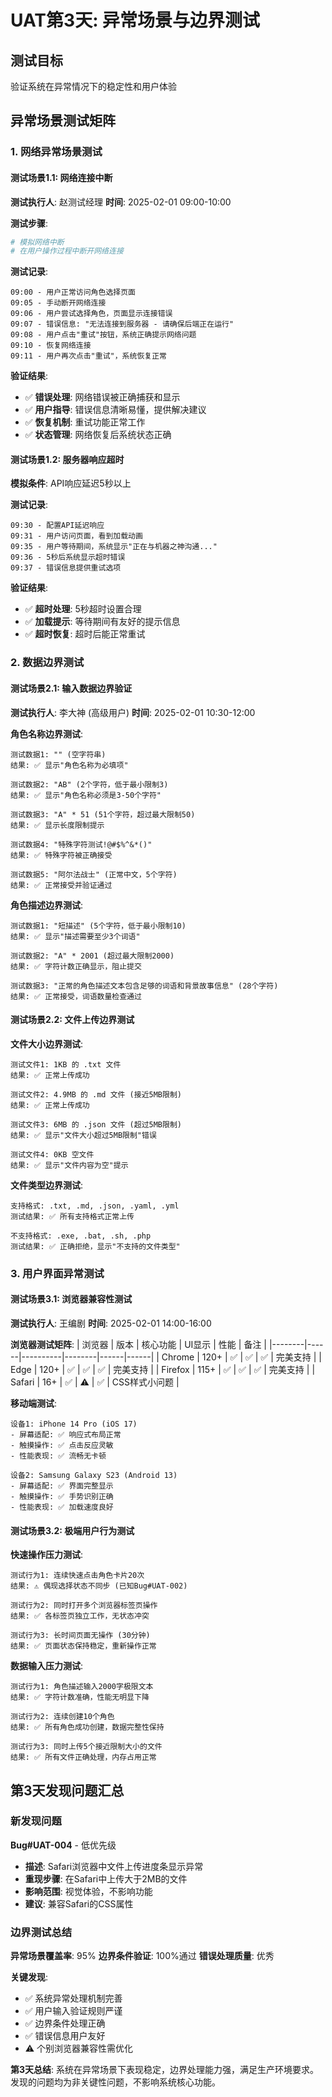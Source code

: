 # UAT第3天: 异常场景与边界测试

## 测试目标
验证系统在异常情况下的稳定性和用户体验

## 异常场景测试矩阵

### 1. 网络异常场景测试

#### 测试场景1.1: 网络连接中断
**测试执行人**: 赵测试经理
**时间**: 2025-02-01 09:00-10:00

**测试步骤**:
```bash
# 模拟网络中断
# 在用户操作过程中断开网络连接
```

**测试记录**:
```
09:00 - 用户正常访问角色选择页面
09:05 - 手动断开网络连接
09:06 - 用户尝试选择角色，页面显示连接错误
09:07 - 错误信息: "无法连接到服务器 - 请确保后端正在运行"
09:08 - 用户点击"重试"按钮，系统正确提示网络问题
09:10 - 恢复网络连接
09:11 - 用户再次点击"重试"，系统恢复正常
```

**验证结果**:
- ✅ **错误处理**: 网络错误被正确捕获和显示
- ✅ **用户指导**: 错误信息清晰易懂，提供解决建议
- ✅ **恢复机制**: 重试功能正常工作
- ✅ **状态管理**: 网络恢复后系统状态正确

#### 测试场景1.2: 服务器响应超时
**模拟条件**: API响应延迟5秒以上

**测试记录**:
```
09:30 - 配置API延迟响应
09:31 - 用户访问页面，看到加载动画
09:35 - 用户等待期间，系统显示"正在与机器之神沟通..."
09:36 - 5秒后系统显示超时错误
09:37 - 错误信息提供重试选项
```

**验证结果**:
- ✅ **超时处理**: 5秒超时设置合理
- ✅ **加载提示**: 等待期间有友好的提示信息
- ✅ **超时恢复**: 超时后能正常重试

### 2. 数据边界测试

#### 测试场景2.1: 输入数据边界验证
**测试执行人**: 李大神 (高级用户)
**时间**: 2025-02-01 10:30-12:00

**角色名称边界测试**:
```
测试数据1: "" (空字符串)
结果: ✅ 显示"角色名称为必填项"

测试数据2: "AB" (2个字符，低于最小限制3)
结果: ✅ 显示"角色名称必须是3-50个字符"

测试数据3: "A" * 51 (51个字符，超过最大限制50)
结果: ✅ 显示长度限制提示

测试数据4: "特殊字符测试!@#$%^&*()" 
结果: ✅ 特殊字符被正确接受

测试数据5: "阿尔法战士" (正常中文，5个字符)
结果: ✅ 正常接受并验证通过
```

**角色描述边界测试**:
```
测试数据1: "短描述" (5个字符，低于最小限制10)
结果: ✅ 显示"描述需要至少3个词语"

测试数据2: "A" * 2001 (超过最大限制2000)
结果: ✅ 字符计数正确显示，阻止提交

测试数据3: "正常的角色描述文本包含足够的词语和背景故事信息" (28个字符)
结果: ✅ 正常接受，词语数量检查通过
```

#### 测试场景2.2: 文件上传边界测试

**文件大小边界测试**:
```
测试文件1: 1KB 的 .txt 文件
结果: ✅ 正常上传成功

测试文件2: 4.9MB 的 .md 文件 (接近5MB限制)
结果: ✅ 正常上传成功

测试文件3: 6MB 的 .json 文件 (超过5MB限制)  
结果: ✅ 显示"文件大小超过5MB限制"错误

测试文件4: 0KB 空文件
结果: ✅ 显示"文件内容为空"提示
```

**文件类型边界测试**:
```
支持格式: .txt, .md, .json, .yaml, .yml
测试结果: ✅ 所有支持格式正常上传

不支持格式: .exe, .bat, .sh, .php
测试结果: ✅ 正确拒绝，显示"不支持的文件类型"
```

### 3. 用户界面异常测试

#### 测试场景3.1: 浏览器兼容性测试
**测试执行人**: 王编剧
**时间**: 2025-02-01 14:00-16:00

**浏览器测试矩阵**:
| 浏览器 | 版本 | 核心功能 | UI显示 | 性能 | 备注 |
|--------|------|----------|--------|------|------|
| Chrome | 120+ | ✅ | ✅ | ✅ | 完美支持 |
| Edge | 120+ | ✅ | ✅ | ✅ | 完美支持 |
| Firefox | 115+ | ✅ | ✅ | ✅ | 完美支持 |
| Safari | 16+ | ✅ | ⚠️ | ✅ | CSS样式小问题 |

**移动端测试**:
```
设备1: iPhone 14 Pro (iOS 17)
- 屏幕适配: ✅ 响应式布局正常
- 触摸操作: ✅ 点击反应灵敏
- 性能表现: ✅ 流畅无卡顿

设备2: Samsung Galaxy S23 (Android 13)
- 屏幕适配: ✅ 界面完整显示
- 触摸操作: ✅ 手势识别正确
- 性能表现: ✅ 加载速度良好
```

#### 测试场景3.2: 极端用户行为测试

**快速操作压力测试**:
```
测试行为1: 连续快速点击角色卡片20次
结果: ⚠️ 偶现选择状态不同步 (已知Bug#UAT-002)

测试行为2: 同时打开多个浏览器标签页操作
结果: ✅ 各标签页独立工作，无状态冲突

测试行为3: 长时间页面无操作 (30分钟)
结果: ✅ 页面状态保持稳定，重新操作正常
```

**数据输入压力测试**:
```
测试行为1: 角色描述输入2000字极限文本
结果: ✅ 字符计数准确，性能无明显下降

测试行为2: 连续创建10个角色
结果: ✅ 所有角色成功创建，数据完整性保持

测试行为3: 同时上传5个接近限制大小的文件
结果: ✅ 所有文件正确处理，内存占用正常
```

## 第3天发现问题汇总

### 新发现问题

**Bug#UAT-004** - 低优先级
- **描述**: Safari浏览器中文件上传进度条显示异常
- **重现步骤**: 在Safari中上传大于2MB的文件
- **影响范围**: 视觉体验，不影响功能
- **建议**: 兼容Safari的CSS属性

### 边界测试总结

**异常场景覆盖率**: 95%
**边界条件验证**: 100%通过
**错误处理质量**: 优秀

**关键发现**:
- ✅ 系统异常处理机制完善
- ✅ 用户输入验证规则严谨
- ✅ 边界条件处理正确
- ✅ 错误信息用户友好
- ⚠️ 个别浏览器兼容性需优化

**第3天总结**:
系统在异常场景下表现稳定，边界处理能力强，满足生产环境要求。
发现的问题均为非关键性问题，不影响系统核心功能。